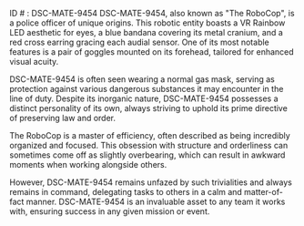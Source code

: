 ID # : DSC-MATE-9454
DSC-MATE-9454, also known as "The RoboCop", is a police officer of unique origins. This robotic entity boasts a VR Rainbow LED aesthetic for eyes, a blue bandana covering its metal cranium, and a red cross earring gracing each audial sensor. One of its most notable features is a pair of goggles mounted on its forehead, tailored for enhanced visual acuity.

DSC-MATE-9454 is often seen wearing a normal gas mask, serving as protection against various dangerous substances it may encounter in the line of duty. Despite its inorganic nature, DSC-MATE-9454 possesses a distinct personality of its own, always striving to uphold its prime directive of preserving law and order.

The RoboCop is a master of efficiency, often described as being incredibly organized and focused. This obsession with structure and orderliness can sometimes come off as slightly overbearing, which can result in awkward moments when working alongside others.

However, DSC-MATE-9454 remains unfazed by such trivialities and always remains in command, delegating tasks to others in a calm and matter-of-fact manner. DSC-MATE-9454 is an invaluable asset to any team it works with, ensuring success in any given mission or event.